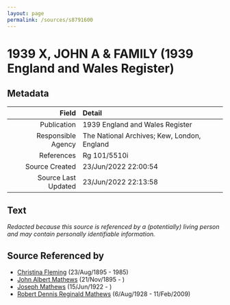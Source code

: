 ```yaml
---
layout: page
permalink: /sources/s8791600
---
```


# 1939 X, JOHN A & FAMILY (1939 England and Wales Register)

## Metadata
Field | Detail
---:|:---
Publication | 1939 England and Wales Register
Responsible Agency | The National Archives; Kew, London, England
References | Rg 101/5510i
Source Created | 23/Jun/2022 22:00:54
Source Last Updated | 23/Jun/2022 22:13:58

## Text

_Redacted because this source is referenced by a (potentially) living person and may contain personally identifiable information._

## Source Referenced by

* [Christina Fleming](../people/@89446044@-christina-fleming-b1895-8-23-d1985.md) (23/Aug/1895 - 1985)
* [John Albert Mathews](../people/@5643892@-john-albert-mathews-b1895-11-21-d.md) (21/Nov/1895 - )
* [Joseph Mathews](../people/@98232688@-joseph-mathews-b1922-6-15-d.md) (15/Jun/1922 - )
* [Robert Dennis Reginald Mathews](../people/@58223940@-robert-dennis-reginald-mathews-b1928-8-6-d2009-2-11.md) (6/Aug/1928 - 11/Feb/2009)
